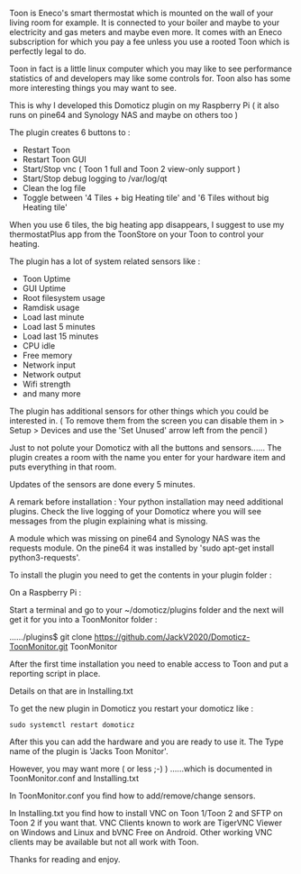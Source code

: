 Toon is Eneco's smart thermostat which is mounted on the wall of your living room for example.
It is connected to your boiler and maybe to your electricity and gas meters and maybe even more.
It comes with an Eneco subscription for which you pay a fee unless you use a rooted Toon which is perfectly legal to do.

Toon in fact is a little linux computer which you may like to see performance statistics of and developers may like some controls for.
Toon also has some more interesting things you may want to see.

This is why I developed this Domoticz plugin on my Raspberry Pi ( it also runs on pine64 and Synology NAS and maybe on others too )

The plugin creates 6 buttons to :

 - Restart Toon
 - Restart Toon GUI
 - Start/Stop vnc ( Toon 1 full and Toon 2 view-only support )
 - Start/Stop debug logging to /var/log/qt
 - Clean the log file
 - Toggle between '4 Tiles + big Heating tile' and '6 Tiles without big Heating tile'

When you use 6 tiles, the big heating app disappears, I suggest to use my thermostatPlus app from the ToonStore on your Toon to control your heating.
 
The plugin has a lot of  system related sensors like :

 - Toon Uptime
 - GUI Uptime
 - Root  filesystem usage
 - Ramdisk usage
 - Load last minute
 - Load last 5 minutes
 - Load last 15 minutes
 - CPU idle
 - Free memory
 - Network input
 - Network output
 - Wifi strength
 - and many more

The plugin has additional sensors for other things which you could be interested in.
( To remove them from the screen you can disable them in > Setup > Devices and use the 'Set Unused' arrow left from the pencil )

Just to not polute your Domoticz with all the buttons and sensors......
The plugin creates a room with the name you enter for your hardware item and puts everything in that room.

Updates of the sensors are done every 5 minutes.

A remark before installation : Your python installation may need additional plugins.
Check the live logging of your Domoticz where you will see messages from the plugin explaining what is missing.

A module which was missing on pine64 and Synology NAS was the requests module.
On the pine64 it was installed by 'sudo apt-get install python3-requests'.

To install the plugin you need to get the contents in your plugin folder :

On a Raspberry Pi :

Start a terminal and go to your ~/domoticz/plugins folder and the next will get it for you into a ToonMonitor folder : 

 ....../plugins$ git clone https://github.com/JackV2020/Domoticz-ToonMonitor.git ToonMonitor

After the first time installation you need to enable access to Toon and put a reporting script in place.

Details on that are in Installing.txt

To get the new plugin in Domoticz you restart your domoticz like :

    sudo systemctl restart domoticz

After this you can add the hardware and you are ready to use it.
The Type name of the plugin is 'Jacks Toon Monitor'.

However, you may want more ( or less ;-) ) ......which is documented in ToonMonitor.conf and Installing.txt

In ToonMonitor.conf you find how to add/remove/change sensors.

In Installing.txt you find how to install VNC on Toon 1/Toon 2 and SFTP on Toon 2 if you want that.
VNC Clients known to work are TigerVNC Viewer on Windows and Linux and bVNC Free on Android.
Other working VNC clients may be available but not all work with Toon.

Thanks for reading and enjoy.
